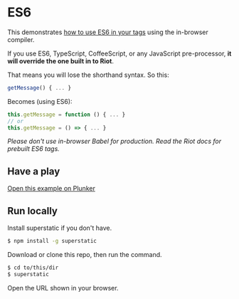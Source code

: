 # ES6

This demonstrates [how to use ES6 in your tags](https://riot.js.org/guide/compiler/#pre-processors) using the in-browser compiler.

If you use ES6, TypeScript, CoffeeScript, or any JavaScript pre-processor, **it will override the one built in to Riot**.

That means you will lose the shorthand syntax. So this:

```javascript
getMessage() { ... }
```

Becomes (using ES6):

```javascript
this.getMessage = function () { ... }
// or
this.getMessage = () => { ... }
```

*Please don't use in-browser Babel for production. Read the Riot docs for prebuilt ES6 tags.*

## Have a play

[Open this example on Plunker](https://riot.js.org/examples/plunker/?app=es6)

## Run locally

Install superstatic if you don't have.

```bash
$ npm install -g superstatic
```

Download or clone this repo, then run the command.

```bash
$ cd to/this/dir
$ superstatic
```

Open the URL shown in your browser.
